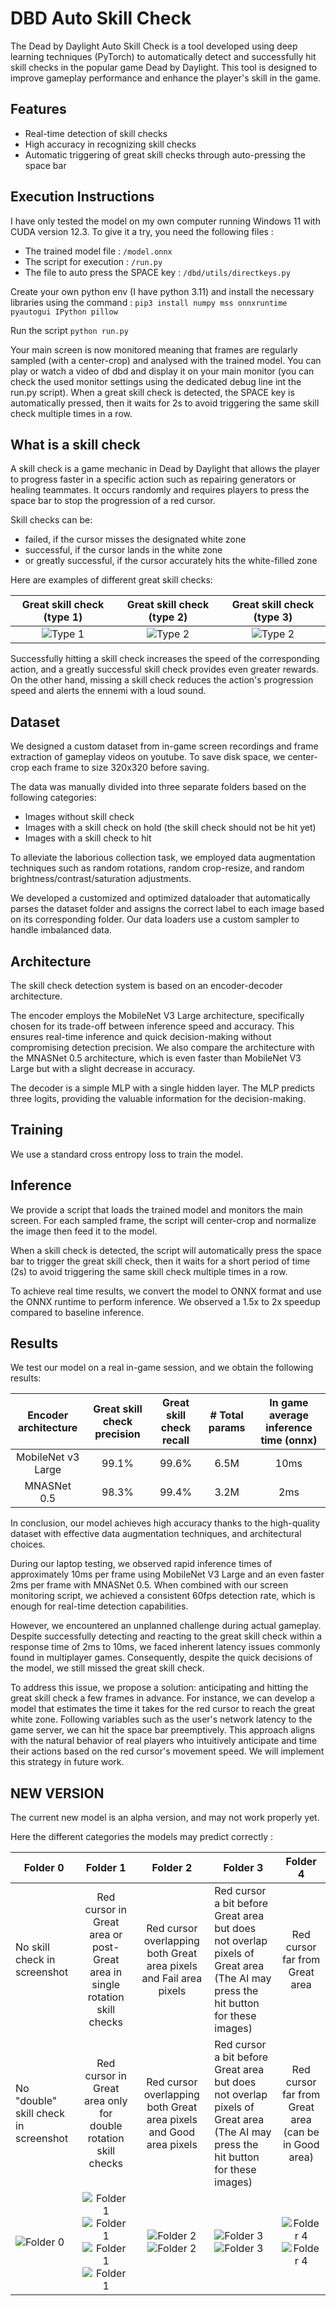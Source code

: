 # DBD Auto Skill Check

The Dead by Daylight Auto Skill Check is a tool developed using deep learning techniques (PyTorch) to automatically detect and successfully hit skill checks in the popular game Dead by Daylight. 
This tool is designed to improve gameplay performance and enhance the player's skill in the game. 

## Features
- Real-time detection of skill checks
- High accuracy in recognizing skill checks
- Automatic triggering of great skill checks through auto-pressing the space bar


## Execution Instructions
I have only tested the model on my own computer running Windows 11 with CUDA version 12.3.
To give it a try, you need the following files :
- The trained model file : `/model.onnx`
- The script for execution : `/run.py`
- The file to auto press the SPACE key : `/dbd/utils/directkeys.py`

Create your own python env (I have python 3.11) and install the necessary libraries using the command :
`pip3 install numpy mss onnxruntime pyautogui IPython pillow`

Run the script
`python run.py`

Your main screen is now monitored meaning that frames are regularly sampled (with a center-crop) and analysed with the trained model.
You can play or watch a video of dbd and display it on your main monitor (you can check the used monitor settings using the dedicated debug line int the run.py script).
When a great skill check is detected, the SPACE key is automatically pressed, then it waits for 2s to avoid triggering the same skill check multiple times in a row.

## What is a skill check

A skill check is a game mechanic in Dead by Daylight that allows the player to progress faster in a specific action such as repairing generators or healing teammates.
It occurs randomly and requires players to press the space bar to stop the progression of a red cursor.

Skill checks can be: 
- failed, if the cursor misses the designated white zone
- successful, if the cursor lands in the white zone 
- or greatly successful, if the cursor accurately hits the white-filled zone 

Here are examples of different great skill checks:

|              Great skill check (type 1)              |              Great skill check (type 2)              |              Great skill check (type 3)              |
|:----------------------------------------------------:|:----------------------------------------------------:|:----------------------------------------------------:|
| ![](tests/data/type/20230617-140530_11483.png "Type 1") | ![](tests/data/type/20230617-140530_39896.png "Type 2") | ![](tests/data/type/20230617-142505_22039.png "Type 2") |

Successfully hitting a skill check increases the speed of the corresponding action, and a greatly successful skill check provides even greater rewards. 
On the other hand, missing a skill check reduces the action's progression speed and alerts the ennemi with a loud sound.

## Dataset
We designed a custom dataset from in-game screen recordings and frame extraction of gameplay videos on youtube.
To save disk space, we center-crop each frame to size 320x320 before saving.

The data was manually divided into three separate folders based on the following categories:
- Images without skill check
- Images with a skill check on hold (the skill check should not be hit yet)
- Images with a skill check to hit

To alleviate the laborious collection task, we employed data augmentation techniques such as random rotations, random crop-resize, and random brightness/contrast/saturation adjustments.

We developed a customized and optimized dataloader that automatically parses the dataset folder and assigns the correct label to each image based on its corresponding folder.
Our data loaders use a custom sampler to handle imbalanced data.

## Architecture
The skill check detection system is based on an encoder-decoder architecture. 

The encoder employs the MobileNet V3 Large architecture, specifically chosen for its trade-off between inference speed and accuracy. 
This ensures real-time inference and quick decision-making without compromising detection precision.
We also compare the architecture with the MNASNet 0.5 architecture, which is even faster than MobileNet V3 Large but with a slight decrease in accuracy.

The decoder is a simple MLP with a single hidden layer. The MLP predicts three logits, providing the valuable information for the decision-making.

## Training

We use a standard cross entropy loss to train the model.


## Inference
We provide a script that loads the trained model and monitors the main screen.
For each sampled frame, the script will center-crop and normalize the image then feed it to the model.

When a skill check is detected, the script will automatically press the space bar to trigger the great skill check, 
then it waits for a short period of time (2s) to avoid triggering the same skill check multiple times in a row.

To achieve real time results, we convert the model to ONNX format and use the ONNX runtime to perform inference. 
We observed a 1.5x to 2x speedup compared to baseline inference.

## Results

We test our model on a real in-game session, and we obtain the following results:

|          Encoder architecture           | Great skill check precision | Great skill check recall | # Total params | In game average inference time (onnx) |
|:---------------------------------------:|:---------------------------:|:------------------------:|:--------------:|:-------------------------------------:|
|           MobileNet v3 Large            |            99.1%            |          99.6%           |      6.5M      |                 10ms                  |
|              MNASNet  0.5               |            98.3%            |          99.4%           |      3.2M      |                  2ms                  |


In conclusion, our model achieves high accuracy thanks to the high-quality dataset with effective data augmentation techniques, 
and architectural choices.

During our laptop testing, we observed rapid inference times of approximately 10ms per frame using MobileNet V3 Large 
and an even faster 2ms per frame with MNASNet 0.5. When combined with our screen monitoring script, 
we achieved a consistent 60fps detection rate, which is enough for real-time detection capabilities.

However, we encountered an unplanned challenge during actual gameplay. Despite successfully detecting and reacting to the great skill check 
within a response time of 2ms to 10ms, we faced inherent latency issues commonly found in multiplayer games.
Consequently, despite the quick decisions of the model, we still missed the great skill check.

To address this issue, we propose a solution: anticipating and hitting the great skill check a few frames in advance. 
For instance, we can develop a model that estimates the time it takes for the red cursor to reach the great white zone. 
Following variables such as the user's network latency to the game server, we can hit the space bar preemptively. 
This approach aligns with the natural behavior of real players who intuitively anticipate and time their actions based on the red cursor's movement speed. 
We will implement this strategy in future work.

## NEW VERSION
The current new model is an alpha version, and may not work properly yet.

Here the different categories the models may predict correctly :


| Folder 0                                                  |                                                                                                          Folder 1                                                                                                           |                                                       Folder 2                                                       | Folder 3                                                                                                                                                                   |                                                     Folder 4                                                      |
|-----------------------------------------------------------|:---------------------------------------------------------------------------------------------------------------------------------------------------------------------------------------------------------------------------:|:--------------------------------------------------------------------------------------------------------------------:|----------------------------------------------------------------------------------------------------------------------------------------------------------------------------|:-----------------------------------------------------------------------------------------------------------------:|
| No skill check in screenshot                              |                                                                         Red cursor in Great area or post-Great area in single rotation skill checks                                                                         |                          Red cursor overlapping both Great area pixels and Fail area pixels                          | Red cursor a bit before Great area but does not overlap pixels of Great area (The AI may press the hit button for these images)                                            |                                          Red cursor far from Great area                                           |
| No "double" skill check in screenshot                              |                                                                         Red cursor in Great area only for double rotation skill checks                                                                        |                          Red cursor overlapping both Great area pixels and Good area pixels                          | Red cursor a bit before Great area but does not overlap pixels of Great area (The AI may press the hit button for these images)                                            |                                          Red cursor far from Great area (can be in Good area)                                          |
| ![](tests/data/0/20240831-155507_24927.png "Folder 0") | ![](tests/data/1/20230617-140530_40954.png "Folder 1") ![](tests/data/1/20240830-234634_837.png "Folder 1") ![](tests/data/1/20230617-144915_12291.png "Folder 1") ![](tests/data/1/20230617-142505_2268.png "Folder 1") | ![](tests/data/2/20240830-194630_2479.png "Folder 2")    ![](tests/data/2/20240830-194640_3092.png "Folder 2") | ![](tests/data/3/20240830-193955_15830.png "Folder 3") ![](tests/data/3/20240830-194750_6535.png "Folder 3") | ![](tests/data/4/20240830-193401_3264.png "Folder 4") ![](tests/data/4/20240830-231236_1729.png "Folder 4") |

